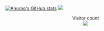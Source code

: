 <!-- ![](https://media0.giphy.com/media/3otPorWLQJq5GmHRtu/giphy.gif)
 -->
 [![Anurag's GitHub stats](https://github-readme-stats.vercel.app/api?username=emannocum)](https://github.com/anuraghazra/github-readme-stats)
<a href=#><img src="contributions.svg"></a>

<p align="center"> 
  Visitor count<br>
  <img src="https://profile-counter.glitch.me/HiImMadoxx69/count.svg" style ="width: 'auto'"/>
</p>
